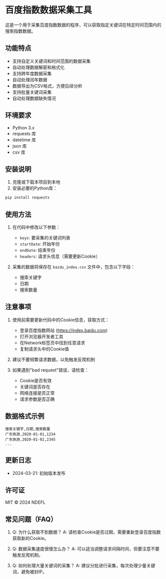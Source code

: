 # 百度指数数据采集工具

这是一个用于采集百度指数数据的程序，可以获取指定关键词在特定时间范围内的搜索指数数据。

## 功能特点

- 支持自定义关键词和时间范围的数据采集
- 自动处理数据解密和格式化
- 支持跨年度数据采集
- 自动处理闰年数据
- 数据导出为CSV格式，方便后续分析
- 支持批量关键词采集
- 自动处理数据缺失情况

## 环境要求

- Python 3.x
- requests 库
- datetime 库
- json 库
- csv 库

## 安装说明

1. 克隆或下载本项目到本地
2. 安装必要的Python库：
```bash
pip install requests
```

## 使用方法

1. 在代码中修改以下参数：
   - `keys`: 要采集的关键词列表
   - `startDate`: 开始年份
   - `endDate`: 结束年份
   - `headers`: 请求头信息（需要更新Cookie）


2. 采集的数据将保存在 `baidu_index.csv` 文件中，包含以下字段：
   - 搜索关键字
   - 日期
   - 搜索数量

## 注意事项

1. 使用前需要更新代码中的Cookie信息，获取方式：
   - 登录百度指数网站 (https://index.baidu.com)
   - 打开浏览器开发者工具
   - 在Network标签页中找到任意请求
   - 复制请求头中的Cookie值

2. 建议不要频繁请求数据，以免触发反爬机制

3. 如果遇到"bad request"错误，请检查：
   - Cookie是否有效
   - 关键词是否存在
   - 网络连接是否正常
   - 请求参数是否正确

## 数据格式示例

```csv
搜索关键字,日期,搜索数量
广东旅游,2020-01-01,1234
广东旅游,2020-01-02,2345
...
```

## 更新日志

- 2024-03-21: 初始版本发布

## 许可证

MIT © 2024 NDEFL

## 常见问题（FAQ）

1. Q: 为什么获取不到数据？
   A: 请检查Cookie是否过期，需要重新登录百度指数获取新的Cookie。

2. Q: 数据采集速度很慢怎么办？
   A: 可以适当调整请求间隔时间，但要注意不要触发反爬机制。

3. Q: 如何处理大量关键词的采集？
   A: 建议分批进行采集，每次处理少量关键词，避免被封IP。 